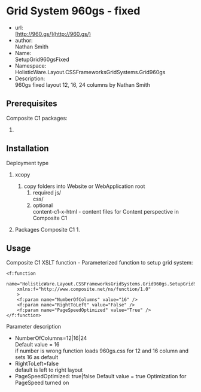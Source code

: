 ﻿# Grid System 960gs - fixed #

* 	url:		
	[http://960.gs/](http://960.gs/)
* 	author: 	
	Nathan Smith	
*	Name:		  
	SetupGrid960gsFixed		
* 	Namespace:	  
	HolisticWare.Layout.CSSFrameworksGridSystems.Grid960gs
*	Description:  
	960gs fixed layout 12, 16, 24 columns by Nathan Smith

## Prerequisites ##

Composite C1 packages:

1.

## Installation ##

Deployment type

1. xcopy  
	1. 	copy folders into Website or WebApplication root   
		1.	required
			js/   
			css/  
		2.	optional  
			content-c1-x-html  - content files for Content perspective in Composite C1
		
2.  Packages Composite C1
	1. 
	

## Usage ##

Composite C1 XSLT function - Parameterized function to setup grid system:

	<f:function 
		name="HolisticWare.Layout.CSSFrameworksGridSystems.Grid960gs.SetupGrid960gsFixed" 
		xmlns:f="http://www.composite.net/ns/function/1.0"
		>
		<f:param name="NumberOfColumns" value="16" />
		<f:param name="RightToLeft" value="False" />
		<f:param name="PageSpeedOptimized" value="True" />
	</f:function>

Parameter description

*	NumberOfColumns<Int32>=12|16|24  
	Default value = 16  
	if number is wrong function loads 960gs.css 
	for 12 and 16 column and sets 16 as default
* 	RightToLeft<Boolean>=false  
	default is left to right layout
* 	PageSpeedOptimized<Boolean>: true|false
	Default value = true
	Optimization for PageSpeed turned on

